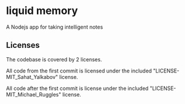 liquid memory
=============
A Nodejs app for taking intelligent notes

## Licenses

The codebase is covered by 2 licenses.

All code from the first commit is licensed under the included 
"LICENSE-MIT_Sahat_Yalkabov" license. 

All code after the first commit is license under the included 
"LICENSE-MIT_Michael_Ruggles" license.
